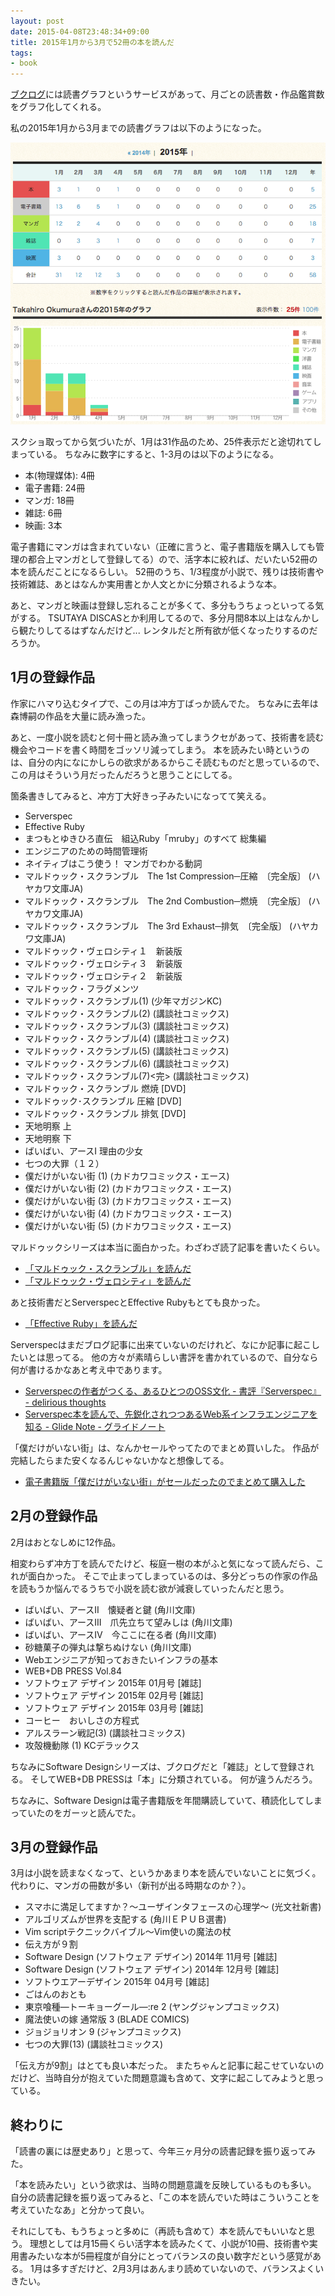 ```yaml
---
layout: post
date: 2015-04-08T23:48:34+09:00
title: 2015年1月から3月で52冊の本を読んだ
tags:
- book
---
```

[ブクログ](http://booklog.jp/)には読書グラフというサービスがあって、月ごとの読書数・作品鑑賞数をグラフ化してくれる。

私の2015年1月から3月までの読書グラフは以下のようになった。

![](/images/2015/04/09/bookchart-2015-1st.png)

スクショ取ってから気づいたが、1月は31作品のため、25件表示だと途切れてしまっている。
ちなみに数字にすると、1-3月のは以下のようになる。

- 本(物理媒体): 4冊
- 電子書籍: 24冊
- マンガ: 18冊
- 雑誌: 6冊
- 映画: 3本

電子書籍にマンガは含まれていない（正確に言うと、電子書籍版を購入しても管理の都合上マンガとして登録してる）ので、活字本に絞れば、だいたい52冊の本を読んだことになるらしい。
52冊のうち、1/3程度が小説で、残りは技術書や技術雑誌、あとはなんか実用書とか人文とかに分類されるような本。

あと、マンガと映画は登録し忘れることが多くて、多分もうちょっといってる気がする。
TSUTAYA DISCASとか利用してるので、多分月間8本以上はなんかしら観たりしてるはずなんだけど...
レンタルだと所有欲が低くなったりするのだろうか。

## 1月の登録作品

作家にハマり込むタイプで、この月は冲方丁ばっか読んでた。
ちなみに去年は森博嗣の作品を大量に読み漁った。

あと、一度小説を読むと何十冊と読み漁ってしまうクセがあって、技術書を読む機会やコードを書く時間をゴッソリ減ってしまう。
本を読みたい時というのは、自分の内になにかしらの欲求があるからこそ読むものだと思っているので、この月はそういう月だったんだろうと思うことにしてる。

箇条書きしてみると、冲方丁大好きっ子みたいになってて笑える。

- Serverspec
- Effective Ruby
- まつもとゆきひろ直伝　組込Ruby「mruby」のすべて 総集編
- エンジニアのための時間管理術
- ネイティブはこう使う！ マンガでわかる動詞
- マルドゥック・スクランブル　The 1st Compression─圧縮　〔完全版〕 (ハヤカワ文庫JA)
- マルドゥック・スクランブル　The 2nd Combustion─燃焼　〔完全版〕 (ハヤカワ文庫JA)
- マルドゥック・スクランブル　The 3rd Exhaust─排気　〔完全版〕 (ハヤカワ文庫JA)
- マルドゥック・ヴェロシティ１　新装版
- マルドゥック・ヴェロシティ３　新装版
- マルドゥック・ヴェロシティ２　新装版
- マルドゥック・フラグメンツ
- マルドゥック・スクランブル(1) (少年マガジンKC)
- マルドゥック・スクランブル(2) (講談社コミックス)
- マルドゥック・スクランブル(3) (講談社コミックス)
- マルドゥック・スクランブル(4) (講談社コミックス)
- マルドゥック・スクランブル(5) (講談社コミックス)
- マルドゥック・スクランブル(6) (講談社コミックス)
- マルドゥック・スクランブル(7)<完> (講談社コミックス)
- マルドゥック・スクランブル 燃焼 [DVD]
- マルドゥック･スクランブル 圧縮 [DVD]
- マルドゥック・スクランブル 排気 [DVD]
- 天地明察 上
- 天地明察 下
- ばいばい、アースI 理由の少女
- 七つの大罪（１２）
- 僕だけがいない街 (1) (カドカワコミックス・エース)
- 僕だけがいない街 (2) (カドカワコミックス・エース)
- 僕だけがいない街 (3) (カドカワコミックス・エース)
- 僕だけがいない街 (4) (カドカワコミックス・エース)
- 僕だけがいない街 (5) (カドカワコミックス・エース)

マルドゥックシリーズは本当に面白かった。わざわざ読了記事を書いたくらい。

- [「マルドゥック・スクランブル」を読んだ](/2015/01/11/mardock-scramble/)
- [「マルドゥック・ヴェロシティ」を読んだ](/2015/01/18/mardock-velocity/)

あと技術書だとServerspecとEffective Rubyもとても良かった。

- [「Effective Ruby」を読んだ](/2015/01/12/effective-ruby/)

Serverspecはまだブログ記事に出来ていないのだけれど、なにか記事に起こしたいとは思ってる。
他の方々が素晴らしい書評を書かれているので、自分なら何が書けるかなあと考え中であります。

- [Serverspecの作者がつくる、あるひとつのOSS文化 - 書評『Serverspec』 - delirious thoughts](http://blog.kentarok.org/entry/2015/01/20/010506)
- [Serverspec本を読んで、先鋭化されつつあるWeb系インフラエンジニアを知る - Glide Note - グライドノート](http://blog.glidenote.com/blog/2015/01/22/serverspec-book/)

「僕だけがいない街」は、なんかセールやってたのでまとめ買いした。
作品が完結したらまた安くなるんじゃないかなと想像してる。

- [電子書籍版「僕だけがいない街」がセールだったのでまとめて購入した](/2015/01/26/boku-dake-ga-inai-machi/)

## 2月の登録作品

2月はおとなしめに12作品。

相変わらず冲方丁を読んでたけど、桜庭一樹の本がふと気になって読んだら、これが面白かった。
そこで止まってしまっているのは、多分どっちの作家の作品を読もうか悩んでるうちで小説を読む欲が減衰していったんだと思う。

- ばいばい、アースII　懐疑者と鍵 (角川文庫)
- ばいばい、アースIII　爪先立ちて望みしは (角川文庫)
- ばいばい、アースIV　今ここに在る者 (角川文庫)
- 砂糖菓子の弾丸は撃ちぬけない (角川文庫)
- Webエンジニアが知っておきたいインフラの基本
- WEB+DB PRESS Vol.84
- ソフトウェア デザイン 2015年 01月号 [雑誌]
- ソフトウェア デザイン 2015年 02月号 [雑誌]
- ソフトウェア デザイン 2015年 03月号 [雑誌]
- コーヒー　おいしさの方程式
- アルスラーン戦記(3) (講談社コミックス)
- 攻殻機動隊 (1) KCデラックス

ちなみにSoftware Designシリーズは、ブクログだと「雑誌」として登録される。
そしてWEB+DB PRESSは「本」に分類されている。
何が違うんだろう。

ちなみに、Software Designは電子書籍版を年間購読していて、積読化してしまっていたのをガーッと読んでた。

## 3月の登録作品

3月は小説を読まなくなって、というかあまり本を読んでいないことに気づく。
代わりに、マンガの冊数が多い（新刊が出る時期なのか？）。

- スマホに満足してますか？～ユーザインタフェースの心理学～ (光文社新書)
- アルゴリズムが世界を支配する (角川ＥＰＵＢ選書)
- Vim scriptテクニックバイブル～Vim使いの魔法の杖
- 伝え方が９割
- Software Design (ソフトウェア デザイン) 2014年 11月号 [雑誌]
- Software Design (ソフトウェア デザイン) 2014年 12月号 [雑誌]
- ソフトウエアーデザイン 2015年 04月号 [雑誌]
- ごはんのおとも
- 東京喰種―トーキョーグール―:re 2 (ヤングジャンプコミックス)
- 魔法使いの嫁 通常版 3 (BLADE COMICS)
- ジョジョリオン 9 (ジャンプコミックス)
- 七つの大罪(13) (講談社コミックス)

「伝え方が9割」はとても良い本だった。
またちゃんと記事に起こせていないのだけど、当時自分が抱えていた問題意識も含めて、文字に起こしてみようと思っている。

## 終わりに

「読書の裏には歴史あり」と思って、今年三ヶ月分の読書記録を振り返ってみた。

「本を読みたい」という欲求は、当時の問題意識を反映しているものも多い。
自分の読書記録を振り返ってみると、「この本を読んでいた時はこういうことを考えていたなあ」と分かって良い。

それにしても、もうちょっと多めに（再読も含めて）本を読んでもいいなと思う。
理想としては月15冊くらい活字本を読みたくて、小説が10冊、技術書や実用書みたいな本が5冊程度が自分にとってバランスの良い数字だという感覚がある。
1月は多すぎだけど、2月3月はあんまり読めていないので、バランスよくいきたい。
